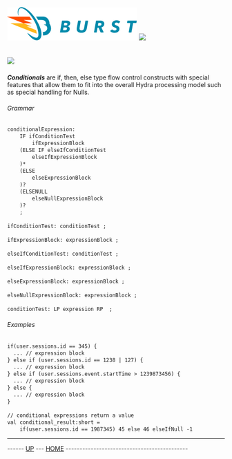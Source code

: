 ![Burst](../../../doc/burst_small.png "") ![](../hydra_small.png "")
--

![](conditionals.png "")
--

___Conditionals___ are if, then, else type flow control constructs with special features that
allow them to fit into the overall Hydra processing model such as special handling for Nulls.

###### Grammar

    conditionalExpression:
        IF ifConditionTest
            ifExpressionBlock
        (ELSE IF elseIfConditionTest
            elseIfExpressionBlock
        )*
        (ELSE
            elseExpressionBlock
        )?
        (ELSENULL
            elseNullExpressionBlock
        )?
        ;
    
    ifConditionTest: conditionTest ;
    
    ifExpressionBlock: expressionBlock ;
    
    elseIfConditionTest: conditionTest ;
    
    elseIfExpressionBlock: expressionBlock ;
    
    elseExpressionBlock: expressionBlock ;
    
    elseNullExpressionBlock: expressionBlock ;
    
    conditionTest: LP expression RP  ;


###### Examples
    if(user.sessions.id == 345) {
      ... // expression block
    } else if (user.sessions.id == 1238 | 127) {
      ... // expression block
    } else if (user.sessions.event.startTime > 1239873456) {
      ... // expression block
    } else {
      ... // expression block
    }
    
    // conditional expressions return a value
    val conditional_result:short = 
        if(user.sessions.id == 1987345) 45 else 46 elseIfNull -1


---
------ [UP](../readme.md) ---  [HOME](../../readme.md) --------------------------------------------

